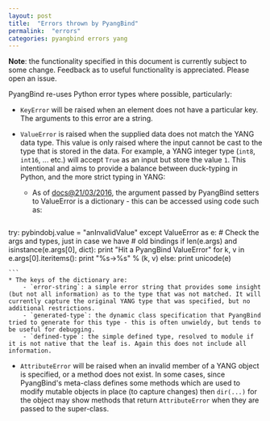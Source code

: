 ```yaml
---
layout: post
title:  "Errors thrown by PyangBind"
permalink:  "errors"
categories: pyangbind errors yang
---
```


**Note**: the functionality specified in this document is currently subject to some change. Feedback as to useful functionality is appreciated. Please open an issue.

PyangBind re-uses Python error types where possible, particularly:

 * `KeyError` will be raised when an element does not have a particular key. The arguments to this error are a string.
 * `ValueError` is raised when the supplied data does not match the YANG data type. This value is only raised where the input cannot be cast to the type that is stored in the data. For example, a YANG integer type (`int8`, `int16`, ... etc.) will accept `True` as an input but store the value `1`. This intentional and aims to provide a balance between duck-typing in Python, and the more strict typing in YANG:
 	* As of [docs@21/03/2016](https://github.com/robshakir/pyangbind/commit/0c28c057eeb7034c23c94a4e7ec09a9fd2ae00d0), the argument passed by PyangBind setters to ValueError is a dictionary - this can be accessed using code such as:
 	
 	```python
try:
    pybindobj.value = "anInvalidValue"
except ValueError as e:
    # Check the args and types, just in case we have
    # old bindings
    if len(e.args) and isinstance(e.args[0], dict):
        print "Hit a PyangBind ValueError"
        for k, v in e.args[0].iteritems():
            print "%s->%s" % (k, v)
    else:
        print unicode(e)
 				
 	```
 	* The keys of the dictionary are:
 		- `error-string`: a simple error string that provides some insight (but not all information) as to the type that was not matched. It will currently capture the original YANG type that was specified, but no additional restrictions.
 		- `generated-type`: the dynamic class specification that PyangBind tried to generate for this type - this is often unwieldy, but tends to be useful for debugging.
 		- `defined-type`: the simple defined type, resolved to module if it is not native that the leaf is. Again this does not include all information.
 * `AttributeError` will be raised when an invalid member of a YANG object is specified, or a method does not exist. In some cases, since PyangBind's meta-class defines some methods which are used to modify mutable objects in place (to capture changes) then `dir(...)` for the object may show methods that return `AttributeError` when they are passed to the super-class. 